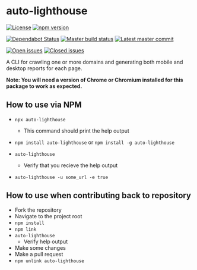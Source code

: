 # auto-lighthouse
[![License](https://badgen.net/github/license/TGiles/auto-lighthouse)](https://github.com/TGiles/auto-lighthouse/LICENSE)
[![npm version](https://badgen.net/npm/v/auto-lighthouse)](https://www.npmjs.com/package/auto-lighthouse)

[![Dependabot Status](https://api.dependabot.com/badges/status?host=github&repo=TGiles/auto-lighthouse)](https://dependabot.com)
[![Master build status](https://badgen.net/github/status/TGiles/auto-lighthouse)](https://github.com/TGiles/auto-lighthouse/actions)
[![Latest master commit](https://badgen.net/github/last-commit/TGiles/auto-lighthouse/master)](https://github.com/TGiles/auto-lighthouse/commits/master)

[![Open issues](https://badgen.net/github/open-issues/TGiles/auto-lighthouse)](https://github.com/TGiles/auto-lighthouse/issues)
[![Closed issues](https://badgen.net/github/closed-issues/TGiles/auto-lighthouse)](https://github.com/TGiles/auto-lighthouse/issues?q=is%3Aissue+is%3Aclosed)



A CLI for crawling one or more domains and generating both mobile and desktop reports for each page.

**Note: You will need a version of Chrome or Chromium installed for this package to work as expected.**

## How to use via NPM
* `npx auto-lighthouse`
    * This command should print the help output

* `npm install auto-lighthouse` or `npm install -g auto-lighthouse`
 * `auto-lighthouse`
    * Verify that you recieve the help output
* `auto-lighthouse -u some_url -e true`

## How to use when contributing back to repository
* Fork the repository
* Navigate to the project root
* `npm install`
* `npm link`
* `auto-lighthouse`
    * Verify help output
* Make some changes
* Make a pull request
* `npm unlink auto-lighthouse`

<!-- ## Configuration reference
 `runnerConfiguration.json` is the configuration file we use to control some of the internals of this package.
 * `autoOpenReports`: Determines whether this package should automatically open generated reports. Default: `false`. Can be set through the config or the CLI.
 * `port`: The local express server uses this number. Default: 9000. Can be set through the config or CLI. -->
